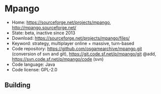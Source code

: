 # Mpango

- Home: https://sourceforge.net/projects/mpango, http://mpango.sourceforge.net/
- State: beta, inactive since 2013
- Download: https://sourceforge.net/projects/mpango/files/
- Keyword: strategy, multiplayer online + massive, turn-based
- Code repository: https://github.com/osgamearchive/mpango.git (conversion of svn and git), https://git.code.sf.net/p/mpango/git @add, https://svn.code.sf.net/p/mpango/code (svn)
- Code language: Java
- Code license: GPL-2.0

## Building
